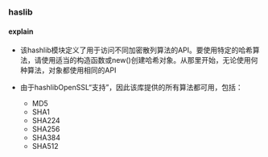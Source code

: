 ### haslib

#### explain

- 该hashlib模块定义了用于访问不同加密散列算法的API。要使用特定的哈希算法，请使用适当的构造函数或new()创建哈希对象。从那里开始，无论使用何种算法，对象都使用相同的API

- 由于hashlibOpenSSL“支持”，因此该库提供的所有算法都可用，包括：

    - MD5
    - SHA1
    - SHA224
    - SHA256
    - SHA3​​84
    - SHA512